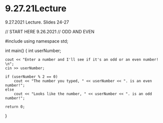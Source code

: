 # 9.27.21Lecture
9.27.2021 Lecture. Slides 24-27

// START HERE 9.26.2021 
// ODD AND EVEN

#include <iostream>
using namespace std;

int main() {
    int userNumber;

    cout << "Enter a number and I'll see if it's an odd or an even number! \n";
    cin >> userNumber;

    if (userNumber % 2 == 0)
        cout << "The number you typed, " << userNumber << ". is an even number!";
    else
        cout << "Looks like the number, " << userNumber << ". is an odd number!";

    return 0;
}
  
  

